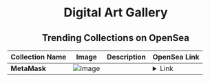 <div align="center">

# Digital Art Gallery

## Trending Collections on OpenSea

| Collection Name                       | Image                                                                                     | Description                       | OpenSea Link                                                                                          |
|---------------------------------------|-------------------------------------------------------------------------------------------|-----------------------------------|--------------------------------------------------------------------------------------------------------|
| **MetaMask** | ![Image](https://i.seadn.io/s/raw/files/f7d57db939487c0ef2e2b00e949cb49d.jpg?w=500&auto=format?w=200&auto=format) |  | <details><summary>Link</summary>[MetaMask](https://opensea.io/collection/metamask-139)</details> |

</div>